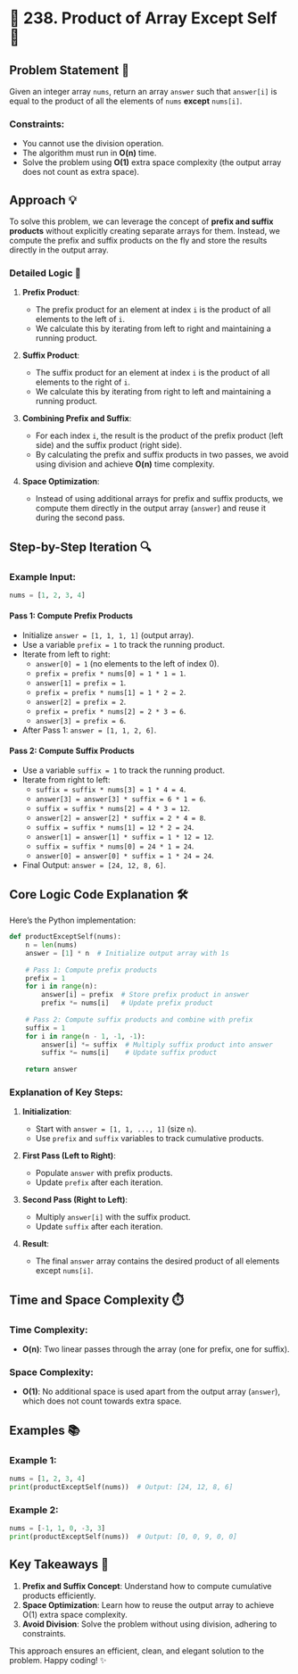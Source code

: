 # 🚀 **238. Product of Array Except Self** 🚀

## **Problem Statement** 🧮

Given an integer array `nums`, return an array `answer` such that `answer[i]` is equal to the product of all the elements of `nums` **except** `nums[i]`.

### **Constraints**:
- You cannot use the division operation.
- The algorithm must run in **O(n)** time.
- Solve the problem using **O(1)** extra space complexity (the output array does not count as extra space).



## **Approach** 💡

To solve this problem, we can leverage the concept of **prefix and suffix products** without explicitly creating separate arrays for them. Instead, we compute the prefix and suffix products on the fly and store the results directly in the output array.

### **Detailed Logic** 🤔

1. **Prefix Product**:
   - The prefix product for an element at index `i` is the product of all elements to the left of `i`.
   - We calculate this by iterating from left to right and maintaining a running product.

2. **Suffix Product**:
   - The suffix product for an element at index `i` is the product of all elements to the right of `i`.
   - We calculate this by iterating from right to left and maintaining a running product.

3. **Combining Prefix and Suffix**:
   - For each index `i`, the result is the product of the prefix product (left side) and the suffix product (right side).
   - By calculating the prefix and suffix products in two passes, we avoid using division and achieve **O(n)** time complexity.

4. **Space Optimization**:
   - Instead of using additional arrays for prefix and suffix products, we compute them directly in the output array (`answer`) and reuse it during the second pass.


## **Step-by-Step Iteration** 🔍

### Example Input:
```python
nums = [1, 2, 3, 4]
```

#### **Pass 1: Compute Prefix Products**
- Initialize `answer = [1, 1, 1, 1]` (output array).
- Use a variable `prefix = 1` to track the running product.
- Iterate from left to right:
  - `answer[0] = 1` (no elements to the left of index 0).
  - `prefix = prefix * nums[0] = 1 * 1 = 1`.
  - `answer[1] = prefix = 1`.
  - `prefix = prefix * nums[1] = 1 * 2 = 2`.
  - `answer[2] = prefix = 2`.
  - `prefix = prefix * nums[2] = 2 * 3 = 6`.
  - `answer[3] = prefix = 6`.
- After Pass 1: `answer = [1, 1, 2, 6]`.

#### **Pass 2: Compute Suffix Products**
- Use a variable `suffix = 1` to track the running product.
- Iterate from right to left:
  - `suffix = suffix * nums[3] = 1 * 4 = 4`.
  - `answer[3] = answer[3] * suffix = 6 * 1 = 6`.
  - `suffix = suffix * nums[2] = 4 * 3 = 12`.
  - `answer[2] = answer[2] * suffix = 2 * 4 = 8`.
  - `suffix = suffix * nums[1] = 12 * 2 = 24`.
  - `answer[1] = answer[1] * suffix = 1 * 12 = 12`.
  - `suffix = suffix * nums[0] = 24 * 1 = 24`.
  - `answer[0] = answer[0] * suffix = 1 * 24 = 24`.
- Final Output: `answer = [24, 12, 8, 6]`.



## **Core Logic Code Explanation** 🛠️

Here’s the Python implementation:

```python
def productExceptSelf(nums):
    n = len(nums)
    answer = [1] * n  # Initialize output array with 1s
    
    # Pass 1: Compute prefix products
    prefix = 1
    for i in range(n):
        answer[i] = prefix  # Store prefix product in answer
        prefix *= nums[i]   # Update prefix product
    
    # Pass 2: Compute suffix products and combine with prefix
    suffix = 1
    for i in range(n - 1, -1, -1):
        answer[i] *= suffix  # Multiply suffix product into answer
        suffix *= nums[i]    # Update suffix product
    
    return answer
```

### **Explanation of Key Steps**:
1. **Initialization**:
   - Start with `answer = [1, 1, ..., 1]` (size `n`).
   - Use `prefix` and `suffix` variables to track cumulative products.

2. **First Pass (Left to Right)**:
   - Populate `answer` with prefix products.
   - Update `prefix` after each iteration.

3. **Second Pass (Right to Left)**:
   - Multiply `answer[i]` with the suffix product.
   - Update `suffix` after each iteration.

4. **Result**:
   - The final `answer` array contains the desired product of all elements except `nums[i]`.



## **Time and Space Complexity** ⏱️

### **Time Complexity**:
- **O(n)**: Two linear passes through the array (one for prefix, one for suffix).

### **Space Complexity**:
- **O(1)**: No additional space is used apart from the output array (`answer`), which does not count towards extra space.



## **Examples** 📚

### Example 1:
```python
nums = [1, 2, 3, 4]
print(productExceptSelf(nums))  # Output: [24, 12, 8, 6]
```

### Example 2:
```python
nums = [-1, 1, 0, -3, 3]
print(productExceptSelf(nums))  # Output: [0, 0, 9, 0, 0]
```

## **Key Takeaways** 🌟

1. **Prefix and Suffix Concept**: Understand how to compute cumulative products efficiently.
2. **Space Optimization**: Learn how to reuse the output array to achieve O(1) extra space complexity.
3. **Avoid Division**: Solve the problem without using division, adhering to constraints.

This approach ensures an efficient, clean, and elegant solution to the problem. Happy coding! ✨
```